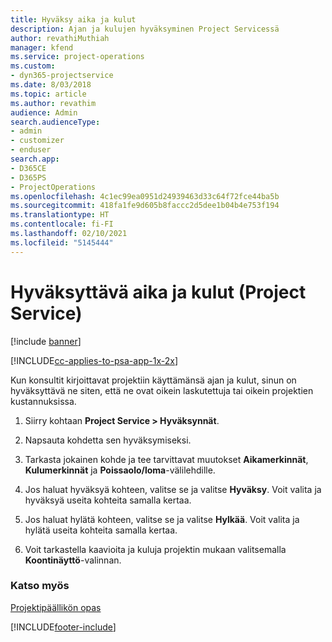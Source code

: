 ```yaml
---
title: Hyväksy aika ja kulut
description: Ajan ja kulujen hyväksyminen Project Servicessä
author: revathiMuthiah
manager: kfend
ms.service: project-operations
ms.custom:
- dyn365-projectservice
ms.date: 8/03/2018
ms.topic: article
ms.author: revathim
audience: Admin
search.audienceType:
- admin
- customizer
- enduser
search.app:
- D365CE
- D365PS
- ProjectOperations
ms.openlocfilehash: 4c1ec99ea0951d24939463d33c64f72fce44ba5b
ms.sourcegitcommit: 418fa1fe9d605b8faccc2d5dee1b04b4e753f194
ms.translationtype: HT
ms.contentlocale: fi-FI
ms.lasthandoff: 02/10/2021
ms.locfileid: "5145444"
---
```

# <a name="approve-time-and-expenses-project-service"></a>Hyväksyttävä aika ja kulut (Project Service)

[!include [banner](../includes/psa-now-project-operations.md)]

[!INCLUDE[cc-applies-to-psa-app-1x-2x](../includes/cc-applies-to-psa-app-1x-2x.md)]

Kun konsultit kirjoittavat projektiin käyttämänsä ajan ja kulut, sinun on hyväksyttävä ne siten, että ne ovat oikein laskutettuja tai oikein projektien kustannuksissa.  
  
1.  Siirry kohtaan **Project Service > Hyväksynnät**.  
  
2.  Napsauta kohdetta sen hyväksymiseksi.  
  
3.  Tarkasta jokainen kohde ja tee tarvittavat muutokset **Aikamerkinnät**, **Kulumerkinnät** ja **Poissaolo/loma**-välilehdille.  
  
4.  Jos haluat hyväksyä kohteen, valitse se ja valitse **Hyväksy**. Voit valita ja hyväksyä useita kohteita samalla kertaa.  
  
5.  Jos haluat hylätä kohteen, valitse se ja valitse **Hylkää**. Voit valita ja hylätä useita kohteita samalla kertaa.  
  
6.  Voit tarkastella kaavioita ja kuluja projektin mukaan valitsemalla **Koontinäyttö**-valinnan.  
  
### <a name="see-also"></a>Katso myös  
 [Projektipäällikön opas](../psa/project-manager-guide.md)


[!INCLUDE[footer-include](../includes/footer-banner.md)]